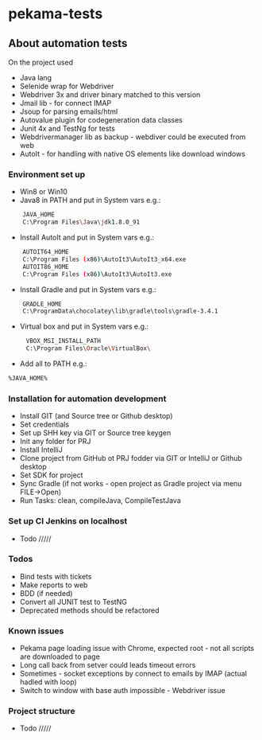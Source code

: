 # pekama-tests

## About automation tests
On the project used
- Java lang
- Selenide wrap for Webdriver
- Webdriver 3x and driver binary matched to this version
- Jmail lib - for connect IMAP
- Jsoup for parsing emails/html
- Autovalue plugin for codegeneration data classes
- Junit 4x and TestNg for tests
- Webdrivermanager lib as backup - webdiver could be executed from web
- AutoIt - for handling with native OS elements like download windows

### Environment set up
- Win8 or Win10
- Java8 in PATH and put in System vars e.g.:
```sh
    JAVA_HOME
    C:\Program Files\Java\jdk1.8.0_91
```
- Install AutoIt and put in System vars e.g.: 
```sh
    AUTOIT64_HOME
    C:\Program Files (x86)\AutoIt3\AutoIt3_x64.exe
    AUTOIT86_HOME
    C:\Program Files (x86)\AutoIt3\AutoIt3.exe
```
- Install Gradle and put in System vars e.g.: 
```sh
    GRADLE_HOME
    C:\ProgramData\chocolatey\lib\gradle\tools\gradle-3.4.1
```
- Virtual box and put in System vars e.g.:
```sh
     VBOX_MSI_INSTALL_PATH
     C:\Program Files\Oracle\VirtualBox\
```
- Add all to PATH e.g.:
```sh
%JAVA_HOME%
```

### Installation for automation development
- Install GIT (and Source tree or Github desktop)
- Set credentials
- Set up SHH key via GIT or Source tree keygen
- Init any folder for PRJ
- Install IntelliJ
- Clone project from GitHub ot PRJ fodder via GIT or IntelliJ or Github desktop
- Set SDK for project
- Sync Gradle (if not works - open project as Gradle project via menu FILE->Open)
- Run Tasks: clean, compileJava, CompileTestJava

### Set up CI Jenkins on localhost
 - Todo /////
 
### Todos
- Bind tests with tickets
- Make reports to web
- BDD (if needed)
- Convert all JUNIT test to TestNG 
- Deprecated methods should be refactored

### Known issues
  - Pekama page loading issue with Chrome, expected root - not all scripts are downloaded to page
  - Long call back from setver could leads timeout errors
  - Sometimes - socket exceptions by connect to emails by IMAP (actual hadled with loop)
  - Switch to window with base auth impossible - Webdriver issue
  
### Project structure
 - Todo /////